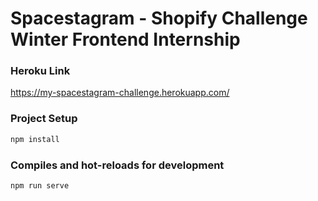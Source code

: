 # Spacestagram - Shopify Challenge Winter Frontend Internship

### Heroku Link

https://my-spacestagram-challenge.herokuapp.com/

### Project Setup

```bash
npm install
```

### Compiles and hot-reloads for development

```bash
npm run serve
```

